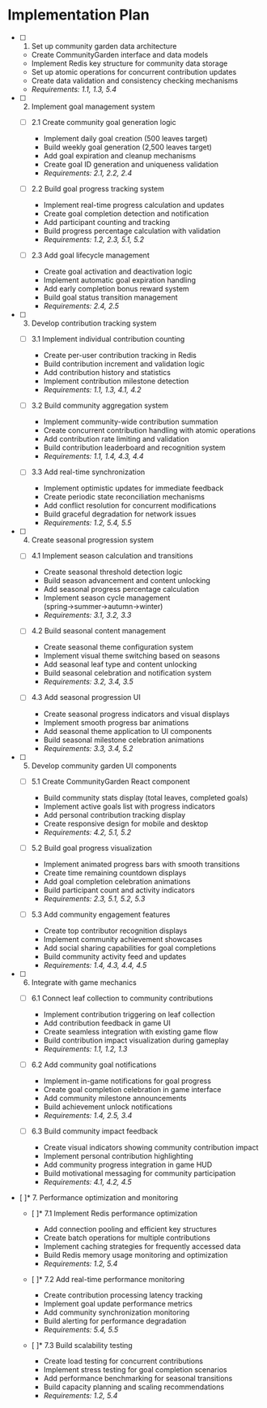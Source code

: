 # Implementation Plan

- [ ] 1. Set up community garden data architecture

  - Create CommunityGarden interface and data models
  - Implement Redis key structure for community data storage
  - Set up atomic operations for concurrent contribution updates
  - Create data validation and consistency checking mechanisms
  - _Requirements: 1.1, 1.3, 5.4_

- [ ] 2. Implement goal management system

  - [ ] 2.1 Create community goal generation logic

    - Implement daily goal creation (500 leaves target)
    - Build weekly goal generation (2,500 leaves target)
    - Add goal expiration and cleanup mechanisms
    - Create goal ID generation and uniqueness validation
    - _Requirements: 2.1, 2.2, 2.4_

  - [ ] 2.2 Build goal progress tracking system

    - Implement real-time progress calculation and updates
    - Create goal completion detection and notification
    - Add participant counting and tracking
    - Build progress percentage calculation with validation
    - _Requirements: 1.2, 2.3, 5.1, 5.2_

  - [ ] 2.3 Add goal lifecycle management
    - Create goal activation and deactivation logic
    - Implement automatic goal expiration handling
    - Add early completion bonus reward system
    - Build goal status transition management
    - _Requirements: 2.4, 2.5_

- [ ] 3. Develop contribution tracking system

  - [ ] 3.1 Implement individual contribution counting

    - Create per-user contribution tracking in Redis
    - Build contribution increment and validation logic
    - Add contribution history and statistics
    - Implement contribution milestone detection
    - _Requirements: 1.1, 1.3, 4.1, 4.2_

  - [ ] 3.2 Build community aggregation system

    - Implement community-wide contribution summation
    - Create concurrent contribution handling with atomic operations
    - Add contribution rate limiting and validation
    - Build contribution leaderboard and recognition system
    - _Requirements: 1.1, 1.4, 4.3, 4.4_

  - [ ] 3.3 Add real-time synchronization
    - Implement optimistic updates for immediate feedback
    - Create periodic state reconciliation mechanisms
    - Add conflict resolution for concurrent modifications
    - Build graceful degradation for network issues
    - _Requirements: 1.2, 5.4, 5.5_

- [ ] 4. Create seasonal progression system

  - [ ] 4.1 Implement season calculation and transitions

    - Create seasonal threshold detection logic
    - Build season advancement and content unlocking
    - Add seasonal progress percentage calculation
    - Implement season cycle management (spring→summer→autumn→winter)
    - _Requirements: 3.1, 3.2, 3.3_

  - [ ] 4.2 Build seasonal content management

    - Create seasonal theme configuration system
    - Implement visual theme switching based on seasons
    - Add seasonal leaf type and content unlocking
    - Build seasonal celebration and notification system
    - _Requirements: 3.2, 3.4, 3.5_

  - [ ] 4.3 Add seasonal progression UI
    - Create seasonal progress indicators and visual displays
    - Implement smooth progress bar animations
    - Add seasonal theme application to UI components
    - Build seasonal milestone celebration animations
    - _Requirements: 3.3, 3.4, 5.2_

- [ ] 5. Develop community garden UI components

  - [ ] 5.1 Create CommunityGarden React component

    - Build community stats display (total leaves, completed goals)
    - Implement active goals list with progress indicators
    - Add personal contribution tracking display
    - Create responsive design for mobile and desktop
    - _Requirements: 4.2, 5.1, 5.2_

  - [ ] 5.2 Build goal progress visualization

    - Implement animated progress bars with smooth transitions
    - Create time remaining countdown displays
    - Add goal completion celebration animations
    - Build participant count and activity indicators
    - _Requirements: 2.3, 5.1, 5.2, 5.3_

  - [ ] 5.3 Add community engagement features
    - Create top contributor recognition displays
    - Implement community achievement showcases
    - Add social sharing capabilities for goal completions
    - Build community activity feed and updates
    - _Requirements: 1.4, 4.3, 4.4, 4.5_

- [ ] 6. Integrate with game mechanics

  - [ ] 6.1 Connect leaf collection to community contributions

    - Implement contribution triggering on leaf collection
    - Add contribution feedback in game UI
    - Create seamless integration with existing game flow
    - Build contribution impact visualization during gameplay
    - _Requirements: 1.1, 1.2, 1.3_

  - [ ] 6.2 Add community goal notifications

    - Implement in-game notifications for goal progress
    - Create goal completion celebration in game interface
    - Add community milestone announcements
    - Build achievement unlock notifications
    - _Requirements: 1.4, 2.5, 3.4_

  - [ ] 6.3 Build community impact feedback
    - Create visual indicators showing community contribution impact
    - Implement personal contribution highlighting
    - Add community progress integration in game HUD
    - Build motivational messaging for community participation
    - _Requirements: 4.1, 4.2, 4.5_

- [ ]\* 7. Performance optimization and monitoring

  - [ ]\* 7.1 Implement Redis performance optimization

    - Add connection pooling and efficient key structures
    - Create batch operations for multiple contributions
    - Implement caching strategies for frequently accessed data
    - Build Redis memory usage monitoring and optimization
    - _Requirements: 1.2, 5.4_

  - [ ]\* 7.2 Add real-time performance monitoring

    - Create contribution processing latency tracking
    - Implement goal update performance metrics
    - Add community synchronization monitoring
    - Build alerting for performance degradation
    - _Requirements: 5.4, 5.5_

  - [ ]\* 7.3 Build scalability testing
    - Create load testing for concurrent contributions
    - Implement stress testing for goal completion scenarios
    - Add performance benchmarking for seasonal transitions
    - Build capacity planning and scaling recommendations
    - _Requirements: 1.2, 5.4_
